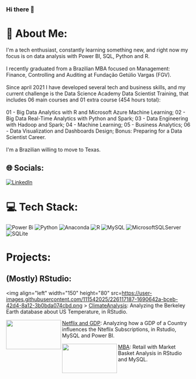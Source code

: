 ### Hi there 👋

# 💫 About Me:
I'm a tech enthusiast, constantly learning something new, and right now my focus is on data analysis with Power BI, SQL, Python and R.<br><br>I recently graduated from a Brazilian MBA focused on Management: Finance, Controlling and Auditing at Fundação Getúlio Vargas (FGV).<br><br>Since april 2021 I have developed several tech and business skills, and my current challenge is the Data Science Academy Data Scientist Training, that includes 06 main courses and 01 extra course (454 hours total): <br><br>01 - Big Data Analytics with R and Microsoft Azure Machine Learning; 02 - Big Data Real-Time Analytics with Python and Spark; 03 - Data Engineering with Hadoop and Spark; 04 - Machine Learning; 05 - Business Analytics; 06 - Data Visualization and Dashboards Design; Bonus: Preparing for a Data Scientist Career.<br><br>I'm a Brazilian willing to move to Texas.


## 🌐 Socials:
[![LinkedIn](https://img.shields.io/badge/LinkedIn-%230077B5.svg?logo=linkedin&logoColor=white)](https://linkedin.com/in/caio-felicio-cunha) 

# 💻 Tech Stack:
![Power Bi](https://img.shields.io/badge/power_bi-F2C811?style=for-the-badge&logo=powerbi&logoColor=black) ![Python](https://img.shields.io/badge/python-3670A0?style=for-the-badge&logo=python&logoColor=ffdd54) ![Anaconda](https://img.shields.io/badge/Anaconda-%2344A833.svg?style=for-the-badge&logo=anaconda&logoColor=white) ![R](https://img.shields.io/badge/r-%23276DC3.svg?style=for-the-badge&logo=r&logoColor=white) ![MySQL](https://img.shields.io/badge/mysql-%2300f.svg?style=for-the-badge&logo=mysql&logoColor=white) ![MicrosoftSQLServer](https://img.shields.io/badge/Microsoft%20SQL%20Sever-CC2927?style=for-the-badge&logo=microsoft%20sql%20server&logoColor=white) ![SQLite](https://img.shields.io/badge/sqlite-%2307405e.svg?style=for-the-badge&logo=sqlite&logoColor=white) 

# Projects:
## (Mostly) RStudio:
<img align="left" width="150" height="80" src=https://user-images.githubusercontent.com/111542025/226117187-1690642a-bceb-42d4-8a12-3b0bda074cbd.png \> [ClimateAnalysis](https://github.com/Caio-Felice-Cunha/ClimateAnalysis): Analyzing the Berkeley Earth database about US Temperature, in RStudio. <br>

<img align="left" width="150" height="80" src=https://user-images.githubusercontent.com/111542025/226118013-93dc490e-ff12-4085-a454-7a15b8ab774b.png /> [Netflix and GDP](https://github.com/Caio-Felice-Cunha/Netflix-GDP): Analyzing how a GDP of a Country influences the Nteflix Subscriptions, in Rstudio, MySQL and Power BI. <br>

<img align="left" width="150" height="80" src=https://user-images.githubusercontent.com/111542025/226118542-f536315b-e479-42be-a613-a846c044e1bb.jpeg /> [MBA](https://github.com/Caio-Felice-Cunha/MarketBasketAnalysis): Retail with Market Basket Analysis in RStudio and MySQL.




<!-- Proudly created with GPRM ( https://gprm.itsvg.in ) -->


